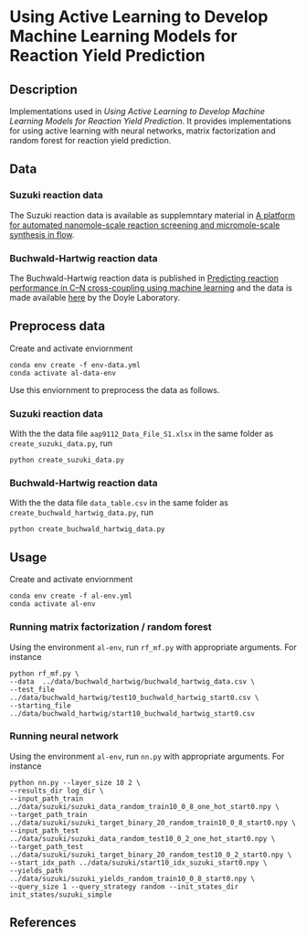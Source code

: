 # Using Active Learning to Develop Machine Learning Models for Reaction Yield Prediction

## Description
Implementations used in *Using Active Learning to Develop Machine Learning Models for Reaction Yield Prediction*. It provides implementations for using active learning with neural networks, matrix factorization and random forest for reaction yield prediction.

## Data

### Suzuki reaction data
The Suzuki reaction data is available as supplemntary material in [A platform for automated nanomole-scale reaction screening and micromole-scale synthesis in flow](https://doi.org/10.1126/science.aap9112).


### Buchwald-Hartwig reaction data
The Buchwald-Hartwig reaction data is published in [Predicting reaction performance in C–N cross-coupling using machine learning](https://doi.org/10.1126/science.aar5169) and the data is made available [here](https://github.com/doylelab/rxnpredict) by the Doyle Laboratory.


## Preprocess data
Create and activate enviornment
```
conda env create -f env-data.yml
conda activate al-data-env
```
Use this enviornment to preprocess the data as follows.


### Suzuki reaction data
With the the data file `aap9112_Data_File_S1.xlsx` in the same folder as `create_suzuki_data.py`, run
```
python create_suzuki_data.py
```

### Buchwald-Hartwig reaction data
With the the data file `data_table.csv` in the same folder as `create_buchwald_hartwig_data.py`, run
```
python create_buchwald_hartwig_data.py
```
## Usage

Create and activate enviornment
```
conda env create -f al-env.yml
conda activate al-env
```

### Running matrix factorization / random forest



Using the environment `al-env`, run `rf_mf.py` with appropriate arguments. For instance

```
python rf_mf.py \
--data  ../data/buchwald_hartwig/buchwald_hartwig_data.csv \
--test_file ../data/buchwald_hartwig/test10_buchwald_hartwig_start0.csv \
--starting_file ../data/buchwald_hartwig/start10_buchwald_hartwig_start0.csv
```


### Running neural network


Using the environment `al-env`, run `nn.py` with appropriate arguments. For instance
```
python nn.py --layer_size 10 2 \
--results_dir log_dir \
--input_path_train ../data/suzuki/suzuki_data_random_train10_0_8_one_hot_start0.npy \
--target_path_train ../data/suzuki/suzuki_target_binary_20_random_train10_0_8_start0.npy \
--input_path_test ../data/suzuki/suzuki_data_random_test10_0_2_one_hot_start0.npy \
--target_path_test ../data/suzuki/suzuki_target_binary_20_random_test10_0_2_start0.npy \
--start_idx_path ../data/suzuki/start10_idx_suzuki_start0.npy \
--yields_path ../data/suzuki/suzuki_yields_random_train10_0_8_start0.npy \
--query_size 1 --query_strategy random --init_states_dir init_states/suzuki_simple
```

## References

